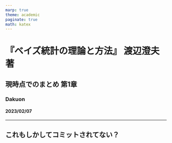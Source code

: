 ```yaml
---
marp: true
theme: academic
paginate: true
math: katex
---
```

<!-- _class: lead -->
# 『ベイズ統計の理論と方法』 渡辺澄夫 著

## 現時点でのまとめ 第1章

### Dakuon

#### 2023/02/07

---
<!-- _header: わおん -->
これもしかしてコミットされてない？
---
<!-- _header:  -->
